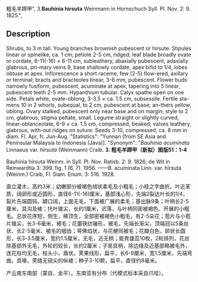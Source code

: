 粗毛羊蹄甲",
3.**Bauhinia hirsuta** Weinmann in Hornschuch Syll. Pl. Nov. 2: 9. 1825.",

## Description
Shrubs, to 3 m tall. Young branches brownish pubescent or hirsute. Stipules linear or spinelike, ca. 1 cm; petiole 2-5 cm, ridged; leaf blade broadly ovate or cordate, 6-11(-16) × 6-11 cm, subleathery, abaxially pubescent, adaxially glabrous, pri-mary veins 9, base shallowly cordate, apex bifid to 1/4, lobes obtuse at apex. Inflorescence a short raceme, few (2-5) flow-ered, axillary or terminal; bracts and bracteoles linear, 3-6 mm, pubescent. Flower buds narrowly fusiform, pubescent, acuminate at apex, tapering into 5 linear, pubescent teeth 2-5 mm. Hypanthium tubular. Calyx spathe open on one side. Petals white, ovate-oblong, 3-3.5 × ca. 1.5 cm, subsessile. Fertile sta-mens 10 in 2 whorls, subequal, to 2 cm, pubescent at base; an-thers yellow, oblong. Ovary stalked, pubescent only near base and on margin; style to 2 cm, glabrous; stigma peltate, small. Legume straight or slightly curved, linear-oblanceolate, 6-9 × ca. 1.5 cm, compressed, beaked; valves leathery, glabrous, with-out ridges on suture. Seeds 3-10, compressed, ca. 8 mm in diam. Fl. Apr, fr. Jun-Aug.
  "Statistics": "Yunnan [from SE Asia and Peninsular Malaysia to Indonesia (Java)].
  "Synonym": "*Bauhinia acuminata* Linnaeus var. *hirsuta* (Weinmann) Craib.
**3. 粗毛羊蹄甲（新拟）图版51：1-4**

Bauhinia hirsuta Weinm. in Syll. Pl. Nov. Ratisb. 2: 9. 1826; de Wit in Reinwardtia 3: 399. fig. 1 (6, 7). 1956. ——B. acuminata Linn. var. hirsuta (Weinm.) Craib, Fl. Siam. Enum. 3: 516. 1928.

直立灌木，高约3米；幼嫩部分被褐色绒状柔毛及小粗毛；小枝之字曲折。叶近革质，阔卵形或近圆形，直径6-11(-16)厘米，基部浅心形，先端2裂达叶长的1/4，裂片先端圆钝，罅口阔，上面无毛，下面被广展的柔毛；基出脉9条；叶柄长2-5厘米，具沟及棱；托叶锥尖，长约1厘米，迟落，与叶柄同密被褐色、开展的小粗毛。总状花序短，侧生，稀顶生，全部密被褐色小粗毛，有2-5朵花；苞片与小苞片锥尖，长3-6毫米，被毛；花蕾狭纺锤形，被毛，先端长渐尖，顶端冠以5条丝状、长2-5毫米、被毛的细齿；萼佛焰状，与花梗同被毛；花瓣白色，卵状长圆形，长3-3.5厘米，宽约1.5厘米，无毛，近无柄；能育雄蕊10枚，2轮排列，花丝除基部外无毛，外轮的较长，长约2厘米；子房具柄，除边缘及近基部略被毛外，连花柱均无毛，柱头小，盾状。荚果线形，扁平，长6-9厘米，宽1.5厘米，先端弯曲，具喙，荚缝无锐尖的纵棱；种子3-10颗，扁平，直径约8毫米。

产云南东南部（蒙自、金平）。东南亚有分布（代模式标本采自爪哇）。
